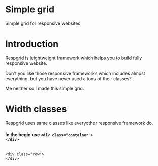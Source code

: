 Simple grid
=========

Simple grid for responsive websites

<h1>Introduction</h1>
<p>Respgrid is leightweight framework which helps you to build fully responsive website.</p>
<p>Don't you like those responsive frameworks which includes almost everything, but you have never used a tons of their classes?</p>
<p>Me neither so I made this simple grid.</p>

<h1>Width classes</h1>
<p>Respgrid uses same classes like everyother responsive framework do.</p>

<h4>In the begin use 
<code>&lt;div class="container"&gt;
&lt;/div&gt;</code> 
</h4>

<code>
&lt;div class="row"&gt;
&lt;/div&gt;
</code>






